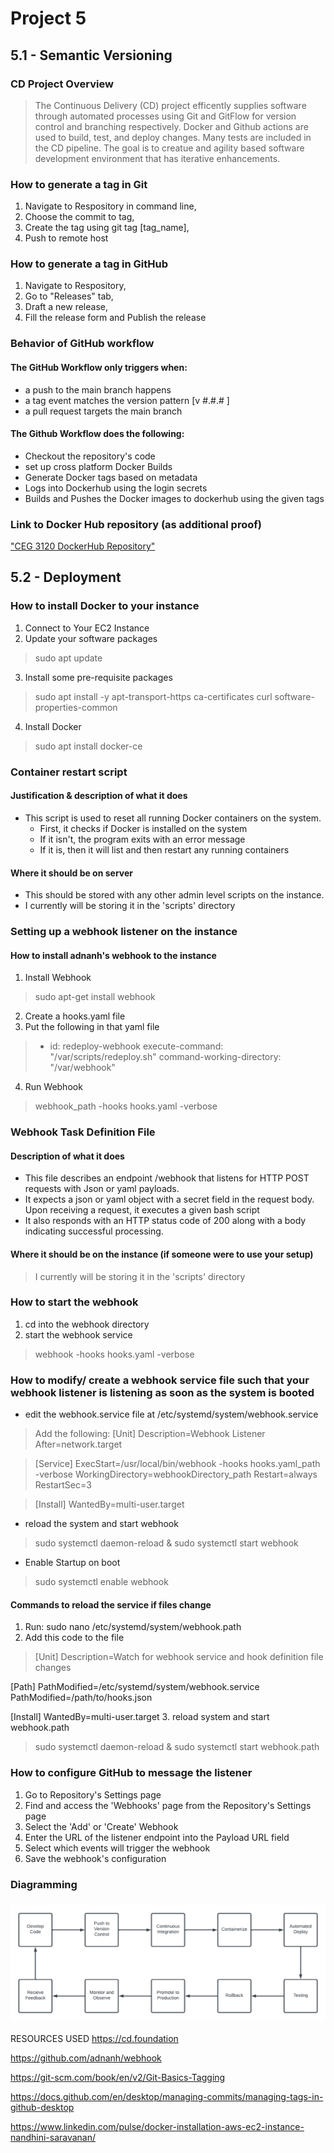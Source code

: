 # Project 5
## 5.1 - Semantic Versioning
### CD Project Overview
> The Continuous Delivery (CD) project efficently supplies software through automated processes using Git and GitFlow for version control and branching respectively. Docker and Github actions are used to build, test, and deploy changes. Many tests are included in the CD pipeline. The goal is to creatue and agility based software development environment that has iterative enhancements. 

### How to generate a tag in Git

1. Navigate to Respository in command line,
2. Choose the commit to tag,
3. Create the tag using git tag [tag_name],
4. Push to remote host

### How to generate a tag in GitHub

1. Navigate to Respository,
2. Go to "Releases" tab,
3. Draft a new release,
4. Fill the release form and Publish the release

### Behavior of GitHub workflow

#### The GitHub Workflow only triggers when:
* a push to the main branch happens
* a tag event matches the version pattern [v #.#.# ]
* a pull request targets the main branch

#### The Github Workflow does the following:
* Checkout the repository's code
* set up cross platform Docker Builds
* Generate Docker tags based on metadata
* Logs into Dockerhub using the login secrets
* Builds and Pushes the Docker images to dockerhub using the given tags

### Link to Docker Hub repository (as additional proof)

["CEG 3120 DockerHub Repository"](https://hub.docker.com/repository/docker/theno2milk/ceg3120/general)

## 5.2 - Deployment

### How to install Docker to your instance

1. Connect to Your EC2 Instance
2. Update your software packages
> sudo apt update
3. Install some pre-requisite packages
> sudo apt install -y apt-transport-https ca-certificates curl software-properties-common
4. Install Docker
> sudo apt install docker-ce


### Container restart script
#### Justification & description of what it does
* This script is used to reset all running Docker containers on the system.
   * First, it checks if Docker is installed on the system
   * If it isn't, the program exits with an error message
   * If it is, then it will list and then restart any running containers
 
#### Where it should be on server
* This should be stored with any other admin level scripts on the instance.
* I currently will be storing it in the 'scripts' directory

### Setting up a webhook listener on the instance
#### How to install adnanh's webhook to the instance

1. Install Webhook
> sudo apt-get install webhook
2. Create a hooks.yaml file
3. Put the following in that yaml file
> - id: redeploy-webhook
>  execute-command: "/var/scripts/redeploy.sh"
>  command-working-directory: "/var/webhook"
4. Run Webhook
> webhook_path -hooks hooks.yaml -verbose

### Webhook Task Definition File
#### Description of what it does
* This file describes an endpoint /webhook that listens for HTTP POST requests with Json or yaml payloads.
* It expects a json or yaml object with a secret field in the request body. Upon receiving a request, it executes a given bash script
* It also responds with an HTTP status code of 200 along with a body indicating successful processing.
#### Where it should be on the instance (if someone were to use your setup)
> I currently will be storing it in the 'scripts' directory

### How to start the webhook
1. cd into the webhook directory
2. start the webhook service
> webhook -hooks hooks.yaml -verbose

### How to modify/ create a webhook service file such that your webhook listener is listening as soon as the system is booted
* edit the webhook.service file at /etc/systemd/system/webhook.service
> Add the following:
> [Unit]
> Description=Webhook Listener
> After=network.target

> [Service]
> ExecStart=/usr/local/bin/webhook -hooks hooks.yaml_path -verbose
> WorkingDirectory=webhookDirectory_path
> Restart=always
> RestartSec=3

> [Install]
> WantedBy=multi-user.target
* reload the system and start webhook
> sudo systemctl daemon-reload & sudo systemctl start webhook
* Enable Startup on boot
> sudo systemctl enable webhook
#### Commands to reload the service if files change
1. Run: sudo nano /etc/systemd/system/webhook.path
2. Add this code to the file
> [Unit]
  Description=Watch for webhook service and hook definition file changes

  [Path]
  PathModified=/etc/systemd/system/webhook.service
  PathModified=/path/to/hooks.json

  [Install]
  WantedBy=multi-user.target
3. reload system and start webhook.path
> sudo systemctl daemon-reload & sudo systemctl start webhook.path

### How to configure GitHub to message the listener
1. Go to Repository's Settings page
2. Find and access the 'Webhooks' page from the Repository's Settings page
3. Select the 'Add' or 'Create' Webhook
4. Enter the URL of the listener endpoint into the Payload URL field
5. Select which events will trigger the webhook
6. Save the webhook's configuration

### Diagramming
### ![Diagram](Diagram2.png)




RESOURCES USED
https://cd.foundation

https://github.com/adnanh/webhook

https://git-scm.com/book/en/v2/Git-Basics-Tagging

https://docs.github.com/en/desktop/managing-commits/managing-tags-in-github-desktop

https://www.linkedin.com/pulse/docker-installation-aws-ec2-instance-nandhini-saravanan/
